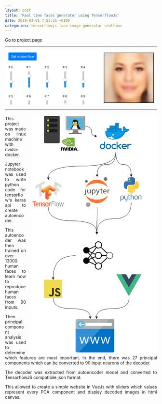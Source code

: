 ```yaml
---
layout: post
title: "Real time faces generator using TensorflowJs"
date: 2019-03-01 7:53:35 +0100
categories: tensorflowjs face image generator realtime
---
```


<a href="/projects/faces-generator-pca/">
Go to project page
</a>
<hr/>
<img class="img-thumbnail" src="/assets/projects/faces-generator-pca/faces project teaser.png"/>
<hr/>
<div class="justify mt-4">
<img class="pull-right ml-4 align-top" src="/assets/projects/faces-generator-pca/project faces diagram.png">
<p>
This project was made on linux machine with nvidia-docker. 
</p>
<p>
Jupyter notebook was used to write python code for tensorflow's keras api to create autoencoder. 
</p>
<p>
This autoencoder was then trained on over 13000 human faces to learn how to reproduce human faces from 90 inputs.
</p> 
<p>
Then principal component analysis was used to determine which features are most important. In the end, there was 27 principal components which can be converted to 90 input neurons of the decoder.
</p>
<p>
The decoder was extracted from autoencoder model and converted to TensorflowJS compatibile json format.
</p>
<p>
This allowed to create a simple website in VueJs with sliders which values represent every PCA component and display decoded images in html canvas.
</p>
</div>
<style type="text/css">
.align-top{
    vertical-align: top;
}
.mt-4{
    margin-top: 20px;
}
.ml-4{
    margin-left: 20px;
}
.pull-right{
    float:right;
}
.justify{
    text-align:justify;
}
</style>

